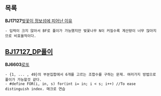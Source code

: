 목록
-------
**BJ17127**[벚꽃이 정보섬에 피어난 이유](https://www.acmicpc.net/problem/17127)
```
- 입력이 크지 않아서 BF로 풀이가 가능했지만 벚꽃나무 N이 커질수록 계산량이 너무 많아지므로 비효율적이다.
```
[BJ17127_DP풀이](https://github.com/Altudy/Solution-Chanwoo/blob/master/DynamicProgramming/BJ17127.cpp)
---
**BJ6603**[로또](https://www.acmicpc.net/problem/6603)
```
- {1, ... , 49}의 부분집합에서 6개를 고르는 조합수를 구하는 문제. 여러가지 방법으로 풀이가 가능할것 같다.
- #define FOR(i, in, s) for(int i= in; i < s; i++) //To ease distinguish index. 매크로 연습
```
